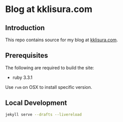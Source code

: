 # Blog at kklisura.com

## Introduction

This repo contains source for my blog at [kklisura.com](kklisura.com).

## Prerequisites

The following are required to build the site:

 - ruby 3.3.1

Use `rvm` on OSX to install specific version.

## Local Development

```sh
jekyll serve --drafts --livereload
```